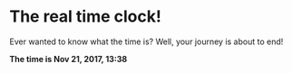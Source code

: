 # The real time clock!

Ever wanted to know what the time is? Well, your journey is about to end!

**The time is Nov 21, 2017, 13:38**